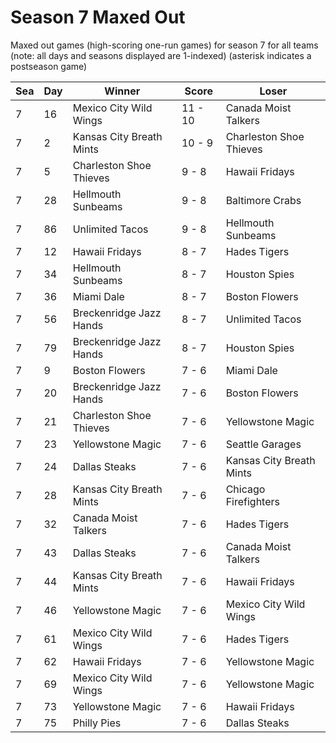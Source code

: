 # Season 7 Maxed Out



Maxed out games (high-scoring one-run games) for season 7 for all teams (note: all days and seasons displayed are 1-indexed) (asterisk indicates a postseason game)


| Sea | Day | Winner | Score | Loser | 
| ------ |------ |------ |------ |------ |
| 7 | 16 | Mexico City Wild Wings | 11 - 10 | Canada Moist Talkers | 
| 7 | 2 | Kansas City Breath Mints | 10 - 9 | Charleston Shoe Thieves | 
| 7 | 5 | Charleston Shoe Thieves | 9 - 8 | Hawaii Fridays | 
| 7 | 28 | Hellmouth Sunbeams | 9 - 8 | Baltimore Crabs | 
| 7 | 86 | Unlimited Tacos | 9 - 8 | Hellmouth Sunbeams | 
| 7 | 12 | Hawaii Fridays | 8 - 7 | Hades Tigers | 
| 7 | 34 | Hellmouth Sunbeams | 8 - 7 | Houston Spies | 
| 7 | 36 | Miami Dale | 8 - 7 | Boston Flowers | 
| 7 | 56 | Breckenridge Jazz Hands | 8 - 7 | Unlimited Tacos | 
| 7 | 79 | Breckenridge Jazz Hands | 8 - 7 | Houston Spies | 
| 7 | 9 | Boston Flowers | 7 - 6 | Miami Dale | 
| 7 | 20 | Breckenridge Jazz Hands | 7 - 6 | Boston Flowers | 
| 7 | 21 | Charleston Shoe Thieves | 7 - 6 | Yellowstone Magic | 
| 7 | 23 | Yellowstone Magic | 7 - 6 | Seattle Garages | 
| 7 | 24 | Dallas Steaks | 7 - 6 | Kansas City Breath Mints | 
| 7 | 28 | Kansas City Breath Mints | 7 - 6 | Chicago Firefighters | 
| 7 | 32 | Canada Moist Talkers | 7 - 6 | Hades Tigers | 
| 7 | 43 | Dallas Steaks | 7 - 6 | Canada Moist Talkers | 
| 7 | 44 | Kansas City Breath Mints | 7 - 6 | Hawaii Fridays | 
| 7 | 46 | Yellowstone Magic | 7 - 6 | Mexico City Wild Wings | 
| 7 | 61 | Mexico City Wild Wings | 7 - 6 | Hades Tigers | 
| 7 | 62 | Hawaii Fridays | 7 - 6 | Yellowstone Magic | 
| 7 | 69 | Mexico City Wild Wings | 7 - 6 | Yellowstone Magic | 
| 7 | 73 | Yellowstone Magic | 7 - 6 | Hawaii Fridays | 
| 7 | 75 | Philly Pies | 7 - 6 | Dallas Steaks | 


